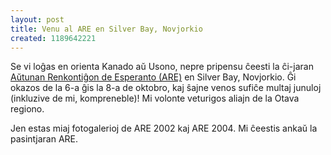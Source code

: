 ```yaml
---
layout: post
title: Venu al ARE en Silver Bay, Novjorkio
created: 1189642221
---
```

Se vi loĝas en orienta Kanado aŭ Usono, nepre pripensu ĉeesti la ĉi-jaran <a href="http://www.esperanto.qc.ca/eo/are">Aŭtunan Renkontiĝon de Esperanto (ARE)</a> en Silver Bay, Novjorkio.  Ĝi okazos de la 6-a ĝis la 8-a de oktobro, kaj ŝajne venos sufiĉe multaj junuloj (inkluzive de mi, kompreneble)!  Mi volonte veturigos aliajn de la Otava regiono.

Jen estas miaj fotogalerioj de ARE 2002 kaj ARE 2004.  Mi ĉeestis ankaŭ la pasintjaran ARE.
